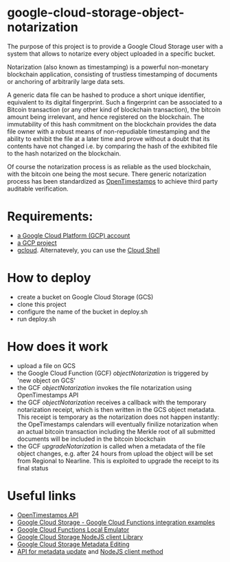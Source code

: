 # google-cloud-storage-object-notarization

The purpose of this project is to provide a Google Cloud Storage user with a system that allows to notarize every object uploaded in a specific bucket.

Notarization (also known as timestamping) is a powerful non-monetary blockchain application, consisting of trustless timestamping of documents or anchoring of arbitrarily large data sets.

A generic data file can be hashed to produce a short unique identifier, equivalent to its digital fingerprint. Such a fingerprint can be associated to a Bitcoin transaction (or any other kind of blockchain transaction), the bitcoin amount being irrelevant, and hence registered on the blockchain. The immutability of this hash commitment on the blockchain provides the data file owner with a robust means of non-repudiable timestamping and the ability to exhibit the file at a later time and prove without a doubt that its contents have not changed i.e. by comparing the hash of the exhibited file to the hash notarized on the blockchain. 

Of course the notarization process is as reliable as the used blockchain, with the bitcoin one being the most secure. There generic notarization process has been standardized as [OpenTimestamps](https://opentimestamps.org/) to achieve third party auditable verification.

# Requirements:
- [a Google Cloud Platform (GCP) account](https://cloud.google.com/free/)
- [a GCP project](https://cloud.google.com/resource-manager/docs/creating-managing-projects#creating_a_project)
- [gcloud](https://cloud.google.com/sdk/downloads). Alternatevely, you can use the [Cloud Shell](https://cloud.google.com/shell/docs/starting-cloud-shell)

# How to deploy
- create a bucket on Google Cloud Storage (GCS)
- clone this project
- configure the name of the bucket in deploy.sh
- run deploy.sh

# How does it work
- upload a file on GCS
- the Google Cloud Function (GCF) _objectNotarization_ is triggered by 'new object on GCS'
- the GCF _objectNotarization_ invokes the file notarization using OpenTimestamps API
- the GCF _objectNotarization_ receives a callback with the temporary notarization receipt, which is then written in the GCS object metadata. This receipt is temporary as the notarization does not happen instantly: the OpeTimestamps calendars will eventually finilize notarization when an actual bitcoin transaction including the Merkle root of all submitted documents will be included in the bitcoin blockchain  
- the GCF _upgradeNotarization_ is called when a metadata of the file object changes, e.g. after 24 hours from upload the object will be set from Regional to Nearline. This is exploited to upgrade the receipt to its final status

# Useful links
- [OpenTimestamps API](https://opentimestamps.org/)
- [Google Cloud Storage - Google Cloud Functions integration examples](https://cloud.google.com/functions/docs/tutorials/storage)
- [Google Cloud Functions Local Emulator](https://cloud.google.com/functions/docs/emulator)
- [Google Cloud Storage NodeJS client Library](https://cloud.google.com/storage/docs/reference/libraries#client-libraries-install-nodejs)
- [Google Cloud Storage Metadata Editing](https://cloud.google.com/storage/docs/viewing-editing-metadata)
- [API for metadata update](https://cloud.google.com/storage/docs/json_api/v1/objects/update) and [NodeJS client method](https://cloud.google.com/nodejs/docs/reference/storage/1.6.x/File#setMetadata)
